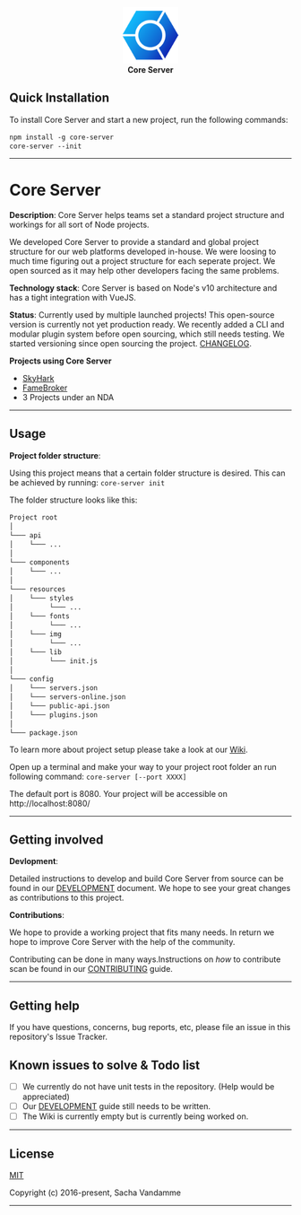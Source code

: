 <p align="center">
<img width="100" src="./wiki/img/logo/logo-128.png" >
<br>
<b>Core Server</b>
</p>

## Quick Installation

To install Core Server and start a new project, run the following commands:

```
npm install -g core-server
core-server --init
```

----

# Core Server

**Description**:
Core Server helps teams set a standard project structure and workings for all sort of Node projects.

We developed Core Server to provide a standard and global project structure for our web platforms developed in-house. We were loosing to much time figuring out a project structure for each seperate project. We open sourced as it may help other developers facing the same problems.

**Technology stack**:
Core Server is based on Node's v10 architecture and has a tight integration with VueJS.

**Status**:
Currently used by multiple launched projects!
This open-source version is currently not yet production ready.
We recently added a CLI and modular plugin system before open sourcing, which still needs testing.
We started versioning since open sourcing the project. [CHANGELOG](CHANGELOG.md).

**Projects using Core Server**
- [SkyHark](https://www.skyhark.com/)
- [FameBroker](https://www.famebroker.com/)
- 3 Projects under an NDA

----

## Usage

**Project folder structure**:

Using this project means that a certain folder structure is desired.
This can be achieved by running:
``` core-server init ```

The folder structure looks like this:
```
Project root
│
└─── api
│    └─── ...
│
└─── components
│    └─── ...
│
└─── resources
│    └─── styles
│         └─── ...
│    └─── fonts
│         └─── ...
│    └─── img
│         └─── ...
│    └─── lib
│         └─── init.js
│
└─── config
│    └─── servers.json
│    └─── servers-online.json
│    └─── public-api.json
│    └─── plugins.json
│
└─── package.json
```
To learn more about project setup please take a look at our [Wiki](wiki).

Open up a terminal and make your way to your project root folder an run following command:
``` core-server [--port XXXX] ```

The default port is 8080.
Your project will be accessible on http://localhost:8080/

----

## Getting involved

**Devlopment**:

Detailed instructions to develop and build Core Server from source can be found in our [DEVELOPMENT](DEVELOPMENT.md) document.
We hope to see your great changes as contributions to this project.

**Contributions**:

We hope to provide a working project that fits many needs.
In return we hope to improve Core Server with the help of the community.

Contributing can be done in many  ways.Instructions on _how_ to contribute scan be found in our [CONTRIBUTING](CONTRIBUTING.md) guide.

----

## Getting help

If you have questions, concerns, bug reports, etc, please file an issue in this repository's Issue Tracker.

## Known issues to solve & Todo list

- [ ] We currently do not have unit tests in the repository. (Help would be appreciated)
- [ ] Our [DEVELOPMENT](DEVELOPMENT) guide still needs to be written.
- [ ] The Wiki is currently empty but is currently being worked on.

----

## License

[MIT](LICENSE)

Copyright (c) 2016-present, Sacha Vandamme

----